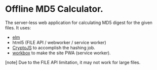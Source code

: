 Offline MD5 Calculator.
=======================

The server-less web application for calculating MD5 digest
for the given files.
It uses:

* [elm](http://elm-lang.org/) 
* html5 (FILE API / webworker / service worker)
* [CryptoJS](https://code.google.com/archive/p/crypto-js/)
  to accomplish the hashing job.
* [workbox](https://workboxjs.org/)
  to make the site PWA (service worker).

[note]
Due to the FILE API limitation, it may not work for large files.

